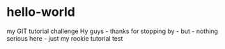 # hello-world
my GIT tutorial challenge
Hy guys - thanks for stopping by - but - nothing serious here - just my rookie tutorial test
